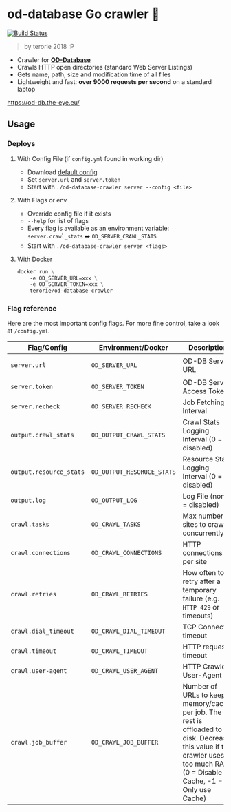 # od-database Go crawler 🚀
[![Build Status](https://travis-ci.org/terorie/od-database-crawler.svg?branch=master)](https://travis-ci.org/terorie/od-database-crawler)
> by terorie 2018 :P

 * Crawler for [__OD-Database__](https://github.com/simon987/od-database)
 * Crawls HTTP open directories (standard Web Server Listings)
 * Gets name, path, size and modification time of all files
 * Lightweight and fast: __over 9000 requests per second__ on a standard laptop

https://od-db.the-eye.eu/

## Usage

### Deploys

 1. With Config File (if `config.yml` found in working dir)
    - Download [default config](https://github.com/terorie/od-database-crawler/blob/master/config.yml)
    - Set `server.url` and `server.token`
    - Start with `./od-database-crawler server --config <file>`

 2. With Flags or env
    - Override config file if it exists
    - `--help` for list of flags
    - Every flag is available as an environment variable:
      `--server.crawl_stats` ➡️ `OD_SERVER_CRAWL_STATS`
    - Start with `./od-database-crawler server <flags>`

 3. With Docker
    ```dockerfile
    docker run \
        -e OD_SERVER_URL=xxx \
        -e OD_SERVER_TOKEN=xxx \
        terorie/od-database-crawler
    ```

### Flag reference

Here are the most important config flags. For more fine control, take a look at `/config.yml`.

| Flag/Config             | Environment/Docker         | Description                                                  | Example                             |
| ----------------------- | -------------------------- | ------------------------------------------------------------ | ----------------------------------- |
| `server.url`            | `OD_SERVER_URL`            | OD-DB Server URL                                             | `https://od-db.mine.the-eye.eu/api` |
| `server.token`          | `OD_SERVER_TOKEN`          | OD-DB Server Access Token                                    | _Ask Hexa **TM**_                   |
| `server.recheck`        | `OD_SERVER_RECHECK`        | Job Fetching Interval                                        | `3s`                                |
| `output.crawl_stats`    | `OD_OUTPUT_CRAWL_STATS`    | Crawl Stats Logging Interval (0 = disabled)                  | `500ms`                             |
| `output.resource_stats` | `OD_OUTPUT_RESORUCE_STATS` | Resource Stats Logging Interval (0 = disabled)               | `8s`                                |
| `output.log`            | `OD_OUTPUT_LOG`            | Log File (none = disabled)                                   | `crawler.log`                       |
| `crawl.tasks`           | `OD_CRAWL_TASKS`           | Max number of sites to crawl concurrently                    | `500`                               |
| `crawl.connections`     | `OD_CRAWL_CONNECTIONS`     | HTTP connections per site                                    | `1`                                 |
| `crawl.retries`         | `OD_CRAWL_RETRIES`         | How often to retry after a temporary failure (e.g. `HTTP 429` or timeouts) | `5`                                 |
| `crawl.dial_timeout`    | `OD_CRAWL_DIAL_TIMEOUT`    | TCP Connect timeout                                          | `5s`                                |
| `crawl.timeout`         | `OD_CRAWL_TIMEOUT`         | HTTP request timeout                                         | `20s`                               |
| `crawl.user-agent`      | `OD_CRAWL_USER_AGENT`      | HTTP Crawler User-Agent                                      | `googlebot/1.2.3`                   |
| `crawl.job_buffer`      | `OD_CRAWL_JOB_BUFFER`      | Number of URLs to keep in memory/cache, per job. The rest is offloaded to disk. Decrease this value if the crawler uses too much RAM. (0 = Disable Cache, -1 = Only use Cache) | `5000`                              |


